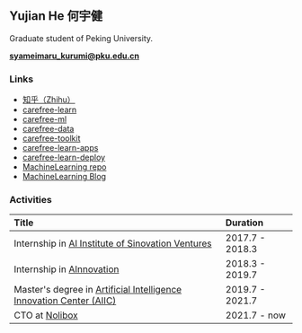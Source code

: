## Yujian He 何宇健

Graduate student of Peking University.

**syameimaru_kurumi@pku.edu.cn**

### Links

+ [知乎（Zhihu）](https://www.zhihu.com/people/carefree0910/activities)
+ [carefree-learn](https://github.com/carefree0910/carefree-learn)
+ [carefree-ml](https://github.com/carefree0910/carefree-ml)
+ [carefree-data](https://github.com/carefree0910/carefree-data)
+ [carefree-toolkit](https://github.com/carefree0910/carefree-toolkit)
+ [carefree-learn-apps](https://github.com/carefree0910/carefree-learn-apps)
+ [carefree-learn-deploy](https://github.com/carefree0910/carefree-learn-deploy)
+ [MachineLearning repo](https://github.com/carefree0910/MachineLearning)
+ [MachineLearning Blog](https://mlblog.carefree0910.me)

### Activities

| Title | Duration |
|:-------------|:------------------|
| Internship in [AI Institute of Sinovation Ventures](http://ai.chuangxin.com) | 2017.7 - 2018.3 |
| Internship in [AInnovation](https://www.ainnovation.com) | 2018.3 - 2019.7 |
| Master's degree in [Artificial Intelligence Innovation Center (AIIC)](http://aiic.pku.edu.cn/) | 2019.7 - 2021.7 |
| CTO at [Nolibox](http://www.nolibox.com/) | 2021.7 - now |
